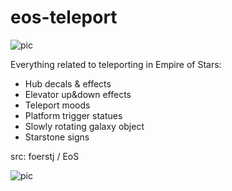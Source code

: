 # eos-teleport

![pic](pic.jpg)

Everything related to teleporting in Empire of Stars:
- Hub decals & effects
- Elevator up&down effects
- Teleport moods
- Platform trigger statues
- Slowly rotating galaxy object
- Starstone signs

src: foerstj / EoS

![pic](pic2.jpg)

